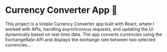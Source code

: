 # Currency Converter App 💱
This project is a simple Currency Converter app built with React, where I worked with APIs, handling asynchronous requests, and updating the UI dynamically based on real-time data. The app converts currencies using the ExchangeRate-API and displays the exchange rate between two selected currencies...
